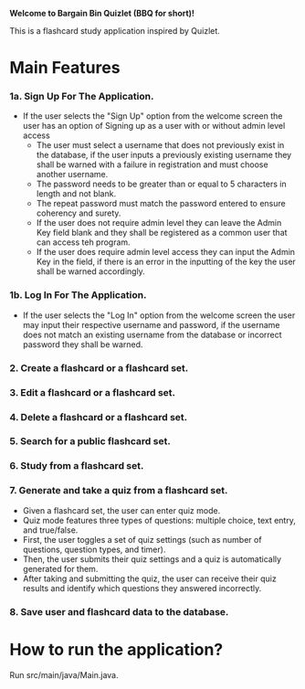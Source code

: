 **Welcome to Bargain Bin Quizlet (BBQ for short)!**

This is a flashcard study application inspired by Quizlet.

# Main Features

### 1a. Sign Up For The Application.
- If the user selects the "Sign Up" option from the welcome screen the user has an option of Signing up as a user with or without admin level access 
  - The user must select a username that does not previously exist in the database, if the user inputs a previously existing username they shall be warned with a failure in registration and must choose another username.
  - The password needs to be greater than or equal to 5 characters in length and not blank.
  - The repeat password must match the password entered to ensure coherency and surety.
  - If the user does not require admin level they can leave the Admin Key field blank and they shall be registered as a common user that can access teh program.
  - If the user does require admin level access they can input the Admin Key in the field, if there is an error in the inputting of the key the user shall be warned accordingly.

### 1b. Log In For The Application.
- If the user selects the "Log In" option from the welcome screen the user may input their respective username and password, if the username does not match an existing username from the database or incorrect password they shall be warned.

### 2. Create a flashcard or a flashcard set.

### 3. Edit a flashcard or a flashcard set.

### 4. Delete a flashcard or a flashcard set.

### 5. Search for a public flashcard set.

### 6. Study from a flashcard set.

### 7. Generate and take a quiz from a flashcard set.
- Given a flashcard set, the user can enter quiz mode.
- Quiz mode features three types of questions: multiple choice, text entry, and true/false.
- First, the user toggles a set of quiz settings (such as number of questions, question types, and timer).
- Then, the user submits their quiz settings and a quiz is automatically generated for them.
- After taking and submitting the quiz, the user can receive their quiz results and identify which questions they answered incorrectly.

### 8. Save user and flashcard data to the database.

# How to run the application?

Run src/main/java/Main.java.
